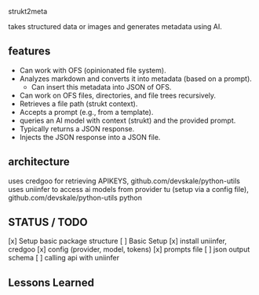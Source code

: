 strukt2meta

takes structured data or images and generates metadata using AI.

## features
- Can work with OFS (opinionated file system).
- Analyzes markdown and converts it into metadata (based on a prompt).
  - Can insert this metadata into JSON of OFS.
- Can work on OFS files, directories, and file trees recursively.
- Retrieves a file path (strukt context).
- Accepts a prompt (e.g., from a template).
- queries an AI model with context (strukt) and the provided prompt.
- Typically returns a JSON response.
- Injects the JSON response into a JSON file.

## architecture
uses credgoo for retrieving APIKEYS, github.com/devskale/python-utils
uses uniinfer to access ai models from provider tu (setup via a config file), github.com/devskale/python-utils
python

## STATUS / TODO
[x] Setup basic package structure
[ ] Basic Setup
    [x] install uniinfer, credgoo
    [x] config (provider, model, tokens)
    [x] prompts file
    [ ] json output schema
    [ ] calling api with uniinfer


## Lessons Learned

